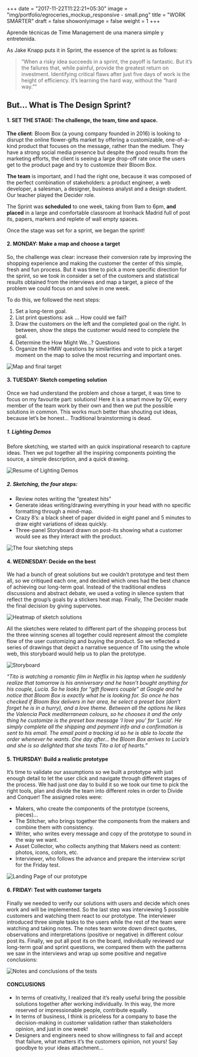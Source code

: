 +++
date = "2017-11-22T11:22:21+05:30"
image = "img/portfolio/egroceries_mockup_responsive - small.png"
title = "WORK SMARTER"
draft = false
showonlyimage = false
weight = 1
+++

Aprende técnicas de Time Management de una manera simple y entretenida.
<!--more-->

As Jake Knapp puts it in Sprint, the essence of the sprint is as follows:

> “When a risky idea succeeds in a sprint, the payoff is fantastic. But it’s the failures that, while painful, provide the greatest return on investment. Identifying critical flaws after just five days of work is the height of efficiency. It’s learning the hard way, without the “hard way.””

## But… What is The Design Sprint?

#### 1. SET THE STAGE: The challenge, the team, time and space.
**The client**: Bloom Box (a young company founded in 2016) is looking to disrupt the online flower-gifts market by offering a customizable, one-of-a-kind product that focuses on the message, rather than the medium. They have a strong social media presence but despite the good results from the marketing efforts, the client is seeing a large drop-off rate once the users get to the product page and try to customize their Bloom Box.

**The team** is important, and I had the right one, because it was composed of the perfect combination of stakeholders: a product engineer, a web developer, a salesman, a designer, business analyst and a design student. Our teacher played the Decider role.

The Sprint was **scheduled** to one week, taking from 9am to 6pm, **and placed** in a large and comfortable classroom at Ironhack Madrid full of post its, papers, markers and replete of wall empty spaces.

Once the stage was set for a sprint, we began the sprint!

#### 2. MONDAY: Make a map and choose a target
	
So, the challenge was clear: increase their conversion rate by improving the shopping experience and making the customer the center of this simple, fresh and fun process. 
But it was time to pick a more specific direction for the sprint, so we took in consider a set of the customers and statistical results obtained from the interviews and map a target, a piece of the problem we could focus on and solve in one week.

To do this, we followed the next steps:

1. Set a long-term goal.
2. List print questions: ask … How could we fail?
3. Draw the customers on the left and the completed goal on the right. In between, show the steps the customer would need to complete the goal.
4. Determine the How Might We…? Questions
5. Organize the HMW questions by similarities and vote to pick a target moment on the map to solve the most recurring and important ones.

![Map and final target][1]

#### 3. TUESDAY: Sketch competing solution

Once we had understand the problem and chose a target, it was time to focus on my favourite part: solutions! Here it is a smart move by GV, every member of the team work by their own and then we put the possible solutions in common. This works much better than shouting out ideas, because let’s be honest… Traditional brainstorming is dead.

##### 1. Lighting Demos

Before sketching, we started with an quick inspirational research to capture ideas. Then we put together all the inspiring components pointing the source, a simple description, and a quick drawing.

![Resume of Lighting Demos][2]

##### 2. Sketching, the four steps:

- Review notes writing the “greatest hits”
- Generate ideas writing/drawing everything in your head with no specific formatting through a mind-map.
- Crazy 8’s: a black sheet of paper divided in eight panel and 5 minutes to draw eight variations of ideas quickly.
- Three-panel Storyboard drawn on post-its showing what a customer would see as they interact with the product.

![The four sketching steps][3]

#### 4. WEDNESDAY: Decide on the best

We had a bunch of great solutions but we couldn’t prototype and test them all, so we critiqued each one, and decided which ones had the best chance of achieving our long-term goal. Instead of the traditional endless discussions and abstract debate, we used a voting in silence system that reflect the group’s goals by a stickers heat map. Finally, The Decider made the final decision by giving supervotes.

![Heatmap of sketch solutions][4]

All the sketches were related to different part of the shopping process but the three winning scenes all together could represent almost the complete flow of the user customizing and buying the product. So we reflected a series of drawings that depict a narrative sequence of Tito using the whole web, this storyboard would help us to plan the prototype.

![Storyboard][5]

*“Tito is watching a romantic film in Netflix in his laptop when he suddenly realize that tomorrow is his anniversary and he hasn’t bought anything for his couple, Lucía. So he looks for “gift flowers couple” at Google and he notice that Bloom Box is exactly what he is looking for. So once he has checked if Bloom Box delivers in her area, he select a preset box (don’t forget he is in a hurry), and a love theme. Between all the options he likes the Valencia Pack mediterranean colours, so he chooses it and the only thing he customize is the preset box message ‘I love you’ for ‘Lucía’. He simply complete all the shipping and payment info and a confirmation is sent to his email. The email point a tracking id so he is able to locate the order whenever he wants. One day after… the Bloom Box arrives to Lucía’s and she is so delighted that she texts Tito a lot of hearts.”*

#### 5. THURSDAY: Build a realistic prototype

It’s time to validate our assumptions so we built a prototype with just enough detail to let the user click and navigate through different stages of the process.
We had just one day to build it so we took our time to pick the right tools, plan and divide the team into different roles in order to Divide and Conquer!
The assigned roles were:
- Makers, who create the components of the prototype (screens, pieces)...
- The Stitcher, who brings together the components from the makers and combine them with consistency.
- Writer, who writes every message and copy of the prototype to sound in the way we want.
- Asset Collector, who collects anything that Makers need as content: photos, icons, colors, etc. 
- Interviewer, who follows the advance and prepare the interview script for the Friday test.

![Landing Page of our prototype][6]

#### 6. FRIDAY: Test with customer targets

Finally we needed to verify our solutions with users and decide which ones work and will be implemented. So the last step was interviewing 5 possible customers and watching them react to our prototype. The interviewer introduced three simple tasks to the users while the rest of the team were watching and taking notes. The notes team wrote down direct quotes, observations and interpretations (positive or negative) in different colour post its.
Finally, we put all post its on the board, individually reviewed our long-term goal and sprint questions, we compared them with the patterns we saw in the interviews and wrap up some positive and negative conclusions:

![Notes and conclusions of the tests][7]

#### CONCLUSIONS

- In terms of creativity, I realized that it’s really useful bring the possible solutions together after working individually. In this way, the more reserved or impressionable people, contribute equally.
- In terms of business, I think is priceless for a company to base the decision-making in customer validation rather than stakeholders opinion, and just in one week!
- Designers and engineers need to show willingness to fail and accept that failure, what matters it’s the customers opinion, not yours! Say goodbye to your ideas attachment...


[1]: /img/portfolio/gvsprint_01.gif
[2]: /img/portfolio/gvsprint_02.jpg
[3]: /img/portfolio/gvsprint_03.gif
[4]: /img/portfolio/gvsprint_04.jpg
[5]: /img/portfolio/gvsprint_05.jpg
[6]: /img/portfolio/gvsprint_06.jpeg
[7]: /img/portfolio/gvsprint_07.gif